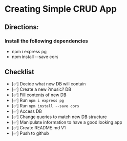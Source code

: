 # Creating Simple CRUD App

## Directions:

### Install the following dependencies
* npm i express pg
* npm install --save cors

## Checklist
* [✅] Decide what new DB will contain
* [✅] Create a new ?music? DB
* [✅] Fill contents of new DB
* [✅] Run <code>npm i express pg</code>
* [✅] Run <code>npm install --save cors</code>
* [✅] Access DB
* [✅] Change queries to match new DB structure
* [✅] Manipulate information to have a good looking app
* [✅] Create README.md V1
* [✅] Push to github


<!-- CREATE TABLE artist (     //Create a table
    id serial PRIMARY KEY,
    Name VARCHAR(100) NOT NULL,
    Genre VARCHAR(100) NOT NULL,
    Gender VARCHAR(10) NOT NULL,
    Origin VARCHAR(20) NOT NULL,
    Albums VARCHAR(255) NOT NULL
); -->

<!-- INSERT INTO artist(Name, Genre, Gender, Origin, Albums)  //Add values to Table
VALUES('Jhene Aiko', 'R&B', 'Female', 'USA', '3'); -->